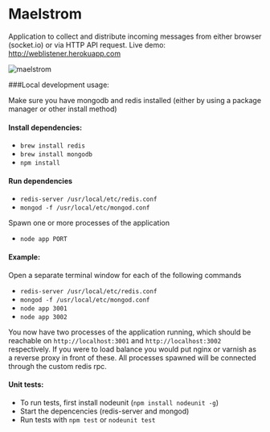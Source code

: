 Maelstrom
=========

Application to collect and distribute incoming messages from either browser (socket.io) or via HTTP API request.
Live demo: http://weblistener.herokuapp.com

![maelstrom](http://s24.postimg.org/rl3hxuig5/preview.png "Maelstrom")

###Local development usage:

Make sure you have mongodb and redis installed (either by using a package manager or other install method)

#### Install dependencies:

* ```brew install redis```
* ```brew install mongodb```
* ```npm install```

#### Run dependencies

* ```redis-server /usr/local/etc/redis.conf```
* ```mongod -f /usr/local/etc/mongod.conf```

Spawn one or more processes of the application

* ```node app PORT```

#### Example:

Open a separate terminal window for each of the following commands

- ```redis-server /usr/local/etc/redis.conf```
- ```mongod -f /usr/local/etc/mongod.conf```
- ```node app 3001```
- ```node app 3002```

You now have two processes of the application running,
which should be reachable on ```http://localhost:3001``` and ```http://localhost:3002``` respectively.
If you were to load balance you would put nginx or varnish as a reverse proxy in front of these. All processes spawned will be connected through the custom redis rpc.

#### Unit tests:

- To run tests, first install nodeunit (```npm install nodeunit -g```)
- Start the depencencies (redis-server and mongod)
- Run tests with ```npm test``` or ```nodeunit test```
